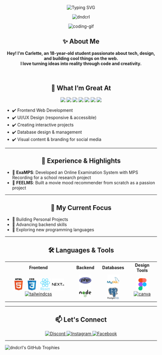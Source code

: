 <!-- Banner / Hero Section -->
<p align="center">
  <img src="https://readme-typing-svg.demolab.com?font=Fira+Code&size=28&pause=1000&color=125ac7&center=true&vCenter=true&width=650&lines=Hi+there%2C+I'm+Carlette+%F0%9F%91%8B;Web+Developer+%7C+Designer+%7C+Student;Turning+ideas+into+reality+with+code!" alt="Typing SVG" />
</p>

<p align="center">
  <img src="https://komarev.com/ghpvc/?username=dndcrl&label=Profile%20views&color=0b2f6b&style=flat" alt="dndcrl" />
</p>

<p align="center">
  <img src="https://media.giphy.com/media/26tn33aiTi1jkl6H6/giphy.gif" width="200" alt="coding-gif"/>
</p>

<h2 align="center">✨ About Me</h2>

<p align="center">
  <b>Hey! I'm Carlette, an 18-year-old student passionate about tech, design, and building cool things on the web.<br>
  I love turning ideas into reality through code and creativity.</b>
</p>

<br>

<!-- Skills Section -->
<h2 align="center">🧩 What I’m Great At</h2>

<p align="center">
  <img src="https://img.shields.io/badge/Frontend-blue?style=for-the-badge" />
  <img src="https://img.shields.io/badge/UI%2FUX-%23FF69B4?style=for-the-badge" />
  <img src="https://img.shields.io/badge/Responsive-%2300C7B7?style=for-the-badge" />
  <img src="https://img.shields.io/badge/Interactive-%23FFD700?style=for-the-badge" />
  <img src="https://img.shields.io/badge/Styling-38B2AC?style=for-the-badge" />
  <img src="https://img.shields.io/badge/Database-%234479A1?style=for-the-badge" />
  <img src="https://img.shields.io/badge/Backend-%23777BB4?style=for-the-badge" />
</p>

<ul>
  <li>✔️ Frontend Web Development</li>
  <li>✔️ UI/UX Design (responsive & accessible)</li>
  <li>✔️ Creating interactive projects</li>
  <li>✔️ Database design & management</li>
  <li>✔️ Visual content & branding for social media</li>
</ul>

<hr>

<!-- Experience Section -->
<h2 align="center">💼 Experience & Highlights</h2>

<ul>
  <li>📃 <b>ExaMPS</b>: Developed an Online Examination System with MPS Recording for a school research project</li>
  <li>🎥 <b>FEELMS</b>: Built a movie mood recommender from scratch as a passion project</li>
</ul>

<hr>

<!-- Current Focus Section -->
<h2 align="center">🔬 My Current Focus</h2>

<ul>
  <li>💙 Building Personal Projects</li>
  <li>💙 Advancing backend skills</li>
  <li>💙 Exploring new programming languages</li>
</ul>

<hr>

<!-- Languages and Tools Section -->
<h2 align="center">🛠️ Languages & Tools</h2>

<table align="center">
  <tr>
    <td align="center"><b>Frontend</b></td>
    <td align="center"><b>Backend</b></td>
    <td align="center"><b>Databases</b></td>
    <td align="center"><b>Design Tools</b></td>
  </tr>
  <tr>
    <td align="center">
      <a href="https://www.w3.org/html/" target="_blank"><img src="https://raw.githubusercontent.com/devicons/devicon/master/icons/html5/html5-original-wordmark.svg" alt="html5" width="40" height="40"/></a>
      <a href="https://www.w3schools.com/css/" target="_blank"><img src="https://raw.githubusercontent.com/devicons/devicon/master/icons/css3/css3-original-wordmark.svg" alt="css3" width="40" height="40"/></a>
      <a href="https://reactjs.org/" target="_blank"><img src="https://raw.githubusercontent.com/devicons/devicon/master/icons/react/react-original-wordmark.svg" alt="react" width="40" height="40"/></a>
      <a href="https://nextjs.org/" target="_blank"><img src="https://raw.githubusercontent.com/devicons/devicon/master/icons/nextjs/nextjs-original-wordmark.svg" alt="nextjs" width="40" height="40"/></a>
      <a href="https://tailwindcss.com/" target="_blank"><img src="https://www.vectorlogo.zone/logos/tailwindcss/tailwindcss-icon.svg" width="40" height="40" alt="tailwindcss"/></a>
    </td>
    <td align="center">
      <a href="https://www.php.net" target="_blank"><img src="https://raw.githubusercontent.com/devicons/devicon/master/icons/php/php-original.svg" alt="php" width="40" height="40"/></a>
      <a href="https://nodejs.org/" target="_blank"><img src="https://raw.githubusercontent.com/devicons/devicon/master/icons/nodejs/nodejs-original-wordmark.svg" alt="nodejs" width="40" height="40"/></a>
    </td>
    <td align="center">
      <a href="https://www.mysql.com/" target="_blank"><img src="https://raw.githubusercontent.com/devicons/devicon/master/icons/mysql/mysql-original-wordmark.svg" alt="mysql" width="40" height="40"/></a>
      <a href="https://www.postgresql.org/" target="_blank"><img src="https://raw.githubusercontent.com/devicons/devicon/master/icons/postgresql/postgresql-original-wordmark.svg" alt="postgresql" width="40" height="40"/></a>
    </td>
    <td align="center">
      <a href="https://www.figma.com/" target="_blank"><img src="https://raw.githubusercontent.com/devicons/devicon/master/icons/figma/figma-original.svg" width="40" height="40" alt="figma"/></a>
      <a href="https://www.canva.com/" target="_blank"><img src="https://img.icons8.com/color/48/000000/canva.png" width="40" height="40" alt="canva"/></a>
    </td>
  </tr>
</table>

<hr>

<!-- Socials Section -->
<h2 align="center">📫 Let's Connect</h2>
<p align="center">
  <a href="https://discord.com/users/0xerces" target="_blank">
    <img src="https://img.icons8.com/color/48/000000/discord-logo.png" alt="Discord" width="40" height="40"/>
  </a>
  <a href="https://instagram.com/dndcrl" target="_blank">
    <img src="https://img.icons8.com/fluency/48/000000/instagram-new.png" alt="Instagram" width="40" height="40"/>
  </a>
  <a href="https://facebook.com/motherkeyn" target="_blank">
    <img src="https://img.icons8.com/fluency/48/000000/facebook-new.png" alt="Facebook" width="40" height="40"/>
  </a>
</p>

<hr>



<!-- GitHub Stats Section -->
  <img src="https://github-profile-trophy.vercel.app/?username=dndcrl&theme=onestar&no-frame=true&row=1&column=6" alt="dndcrl's GitHub Trophies" height="120"/>
</p>
